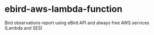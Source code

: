 # ebird-aws-lambda-function

Bird observations report using eBird API and always free AWS services (Lambda and SES)
